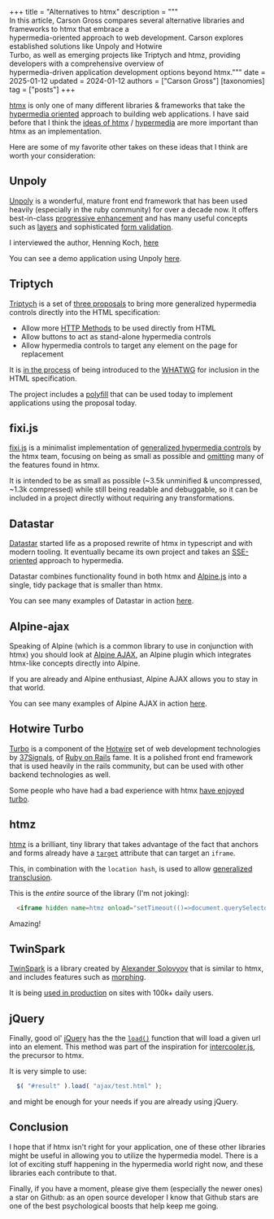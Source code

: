 +++
title = "Alternatives to htmx"
description = """\
  In this article, Carson Gross compares several alternative libraries and frameworks to htmx that embrace a \
  hypermedia-oriented approach to web development. Carson explores established solutions like Unpoly and Hotwire \
  Turbo, as well as emerging projects like Triptych and htmz, providing developers with a comprehensive overview of \
  hypermedia-driven application development options beyond htmx."""
date = 2025-01-12
updated = 2024-01-12
authors = ["Carson Gross"]
[taxonomies]
tag = ["posts"]
+++

[htmx](/) is only one of many different libraries & frameworks that take the
[hypermedia oriented](@/essays/hypermedia-driven-applications.md) approach to building web applications.  I have
said before that I think the [ideas of htmx](/essays) / [hypermedia](https://hypermedia.systems) are more important than
htmx as an implementation.

Here are some of my favorite other takes on these ideas that I think are worth your consideration:

## Unpoly

[Unpoly](https://unpoly.com/) is a wonderful, mature front end framework that has been used heavily (especially in the
ruby community) for over a decade now.  It offers best-in-class [progressive enhancement](https://developer.mozilla.org/en-US/docs/Glossary/Progressive_Enhancement)
and has many useful concepts such as [layers](https://unpoly.com/up.layer) and sophisticated 
[form validation](https://unpoly.com/validation).

I interviewed the author, Henning Koch, [here](@/essays/interviews/henning_koch.md)

You can see a demo application using Unpoly [here](https://demo.unpoly.com/).

## Triptych

[Triptych](https://github.com/alexpetros/triptych) is a set of [three proposals](https://alexanderpetros.com/triptych/) 
to bring more generalized hypermedia controls directly into the HTML specification:

* Allow more [HTTP Methods](https://developer.mozilla.org/en-US/docs/Web/HTTP/Methods) to be used directly from HTML
* Allow buttons to act as stand-alone hypermedia controls
* Allow hypermedia controls to target any element on the page for replacement

It is [in the process](https://github.com/whatwg/html/issues/3577#issuecomment-2294931398) of being introduced to the 
[WHATWG](https://whatwg.org/) for inclusion in the HTML specification.

The project includes a [polyfill](https://github.com/alexpetros/triptych/blob/main/triptych.js) that can be used today
to implement applications using the proposal today.

## fixi.js

[fixi.js](https://github.com/bigskysoftware/fixi) is a minimalist implementation of
[generalized hypermedia controls](https://dl.acm.org/doi/fullHtml/10.1145/3648188.3675127) by the htmx team, focusing
on being as small as possible and [omitting](https://github.com/bigskysoftware/fixi#minimalism) many of the features 
found in htmx.

It is intended to be as small as possible (~3.5k unminified & uncompressed, ~1.3k compressed) while still being readable
and debuggable, so it can be included in a project directly without requiring any transformations.

## Datastar

[Datastar](https://data-star.dev/) started life as a proposed rewrite of htmx in typescript and with modern
tooling.  It eventually became its own project and takes an [SSE-oriented](https://data-star.dev/guide/getting_started#backend-setup)
approach to hypermedia.  

Datastar combines functionality found in both htmx and [Alpine.js](https://alpinejs.dev/) into 
a single, tidy package that is smaller than htmx.  

You can see many examples of Datastar in action [here](https://data-star.dev/examples).

## Alpine-ajax

Speaking of Alpine (which is a common library to use in conjunction with htmx) you should look at 
[Alpine AJAX](https://alpine-ajax.js.org/), an Alpine plugin which integrates htmx-like concepts directly into Alpine.

If you are already and Alpine enthusiast, Alpine AJAX allows you to stay in that world.

You can see many examples of Alpine AJAX in action [here](https://alpine-ajax.js.org/examples/).

## Hotwire Turbo

[Turbo](https://turbo.hotwired.dev/) is a component of the [Hotwire](https://hotwired.dev/) set of web development
technologies by [37Signals](https://37signals.com/), of [Ruby on Rails](https://rubyonrails.org/) fame.  It is a polished
front end framework that is used heavily in the rails community, but can be used with other backend technologies as well.

Some people who have had a bad experience with htmx [have enjoyed turbo](https://news.ycombinator.com/item?id=42615663).

## htmz

[htmz](https://leanrada.com/htmz/) is a brilliant, tiny library that takes advantage of the fact that anchors and forms
already have a [`target`](https://developer.mozilla.org/en-US/docs/Web/HTML/Element/a#target) attribute that can target 
an `iframe`.

This, in combination with the `location hash`, is used to allow [generalized transclusion](https://dl.acm.org/doi/fullHtml/10.1145/3648188.3675127#sec-7).

This is the *entire* source of the library (I'm not joking):

```html
  <iframe hidden name=htmz onload="setTimeout(()=>document.querySelector(contentWindow.location.hash||null)?.replaceWith(...contentDocument.body.childNodes))"></iframe>
```

Amazing!

## TwinSpark

[TwinSpark](https://twinspark.js.org/) is a library created by [Alexander Solovyov](https://solovyov.net/) that is 
similar to htmx, and includes features such as [morphing](https://twinspark.js.org/api/ts-swap/#morph).

It is being [used in production](https://twinspark.js.org#who-is-using-this) on sites with 100k+ daily users.

## jQuery

Finally, good ol' [jQuery](https://jquery.com/) has the the [`load()`](https://api.jquery.com/load/#load-url-data-complete)
function that will load a given url into an element.  This method was part of the inspiration for 
[intercooler.js](https://intercoolerjs.org), the precursor to htmx.

It is very simple to use:

```javascript
  $( "#result" ).load( "ajax/test.html" );
```
and might be enough for your needs if you are already using jQuery.

## Conclusion

I hope that if htmx isn't right for your application, one of these other libraries might be useful in allowing you to
utilize the hypermedia model.  There is a lot of exciting stuff happening in the hypermedia world right now, and these
libraries each contribute to that.

Finally, if you have a moment, please give them (especially the newer ones) a star on Github: as an open source 
developer I know that Github stars are one of the best psychological boosts that help keep me going.

